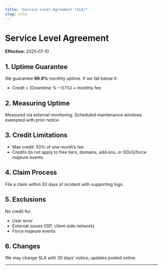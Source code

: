 ```yaml
---
title: "Service Level Agreement (SLA)"
slug: /sla
---
```


# Service Level Agreement

**Effective:** 2025‑07‑10

## 1. Uptime Guarantee  
We guarantee **99.9%** monthly uptime. If we fall below it:
- Credit = (Downtime % – 0.1%) × monthly fee

## 2. Measuring Uptime  
Measured via external monitoring. Scheduled maintenance windows exempted with prior notice.

## 3. Credit Limitations  
- Max credit: 50% of one month’s fee  
- Credits do not apply to free tiers, domains, add‑ons, or DDoS/force majeure events.

## 4. Claim Process  
File a claim within 30 days of incident with supporting logs.

## 5. Exclusions  
No credit for:
- User error  
- External issues (ISP, client-side network)  
- Force majeure events

## 6. Changes  
We may change SLA with 30 days' notice; updates posted online.

---

